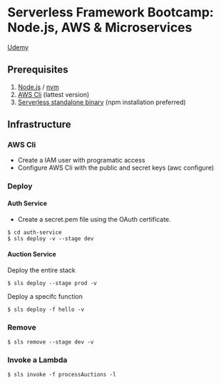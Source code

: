 # Serverless Framework Bootcamp: Node.js, AWS & Microservices

[Udemy](https://www.udemy.com/course/serverless-framework)

## Prerequisites

1. [Node.js](https://nodejs.org) / [nvm](https://github.com/nvm-sh/nvm)
1. [AWS Cli](https://aws.amazon.com/pt/cli/) (lattest version)
1. [Serverless standalone binary](https://www.serverless.com/framework/docs/getting-started/) (npm installation preferred)

## Infrastructure

### AWS Cli

- Create a IAM user with programatic access
- Configure AWS Cli with the public and secret keys (awc configure)

### Deploy

#### Auth Service

- Create a secret.pem file using the OAuth certificate.

```
$ cd auth-service
$ sls deploy -v --stage dev
```

#### Auction Service

Deploy the entire stack

```
$ sls deploy --stage prod -v
```

Deploy a specifc function

```
$ sls deploy -f hello -v
```

### Remove

```
$ sls remove --stage dev -v
```

### Invoke a Lambda

```
$ sls invoke -f processAuctions -l
```

